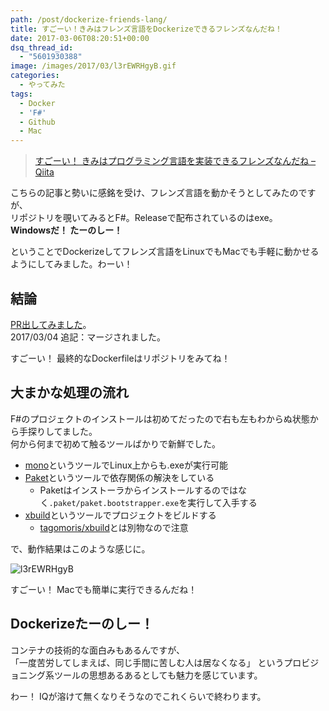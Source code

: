 ```yaml
---
path: /post/dockerize-friends-lang/
title: すごーい！きみはフレンズ言語をDockerizeできるフレンズなんだね！
date: 2017-03-06T08:20:51+00:00
dsq_thread_id:
  - "5601930388"
image: /images/2017/03/l3rEWRHgyB.gif
categories:
  - やってみた
tags:
  - Docker
  - 'F#'
  - Github
  - Mac
---
```

> [すごーい！ きみはプログラミング言語を実装できるフレンズなんだね – Qiita](http://qiita.com/vain0/items/6d3b75f667d3ec7f1d2a)

こちらの記事と勢いに感銘を受け、フレンズ言語を動かそうとしてみたのですが、  
リポジトリを覗いてみるとF#。Releaseで配布されているのはexe。  
**Windowsだ！ たーのしー！**

ということでDockerizeしてフレンズ言語をLinuxでもMacでも手軽に動かせるようにしてみました。わーい！

<!--more-->

結論
----------------------------------------

[PR出してみました](https://github.com/vain0/VainZero.Friends/pull/1)。  
2017/03/04 追記：マージされました。

すごーい！ 最終的なDockerfileはリポジトリをみてね！

大まかな処理の流れ
----------------------------------------

F#のプロジェクトのインストールは初めてだったので右も左もわからぬ状態から手探りしてました。  
何から何まで初めて触るツールばかりで新鮮でした。

  * [mono](https://ja.wikipedia.org/wiki/Mono_(%E3%82%BD%E3%83%95%E3%83%88%E3%82%A6%E3%82%A7%E3%82%A2))というツールでLinux上からも.exeが実行可能
  * [Paket](https://fsprojects.github.io/Paket/)というツールで依存関係の解決をしている 
      * Paketはインストーラからインストールするのではなく`.paket/paket.bootstrapper.exe`を実行して入手する
  * [xbuild](http://www.mono-project.com/docs/tools+libraries/tools/xbuild/)というツールでプロジェクトをビルドする 
      * [tagomoris/xbuild](https://github.com/tagomoris/xbuild)とは別物なので注意

で、動作結果はこのような感じに。

  

![l3rEWRHgyB](/images/2017/03/l3rEWRHgyB.gif)



すごーい！ Macでも簡単に実行できるんだね！

Dockerizeたーのしー！
----------------------------------------

コンテナの技術的な面白みもあるんですが、  
「一度苦労してしまえば、同じ手間に苦しむ人は居なくなる」 というプロビジョニング系ツールの思想あるあるとしても魅力を感じています。

わー！ IQが溶けて無くなりそうなのでこれくらいで終わります。

<div style="font-size:0px;height:0px;line-height:0px;margin:0;padding:0;clear:both">
</div>